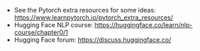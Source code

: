 * See the Pytorch extra resources for some ideas: https://www.learnpytorch.io/pytorch_extra_resources/ 
* Hugging Face NLP course: https://huggingface.co/learn/nlp-course/chapter0/1 
* Hugging Face forum: https://discuss.huggingface.co/ 
